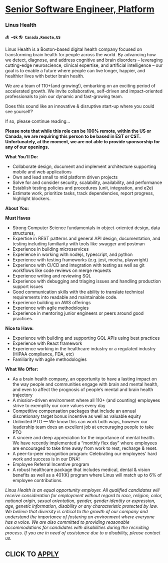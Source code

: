 # [Senior Software Engineer, Platform](https://www.remotewlb.com/apply/senior-software-engineer-platform-59608)  
### Linus Health  
#### `💰 ~0k` `🌎 Canada,Remote,US`  

Linus Health is a Boston-based digital health company focused on transforming brain health for people across the world. By advancing how we detect, diagnose, and address cognitive and brain disorders – leveraging cutting-edge neuroscience, clinical expertise, and artificial intelligence – our goal is to enable a future where people can live longer, happier, and healthier lives with better brain health.

We are a team of 110+(and growing!), embarking on an exciting period of accelerated growth. We invite collaborative, self-driven and impact-oriented professionals to join our dynamic and fast-growing team.

Does this sound like an innovative & disruptive start-up where you could see yourself?

If so, please continue reading...

**Please note that while this role can be 100% remote, within the US or Canada, we are requiring this person to be based in EST or CST. Unfortunately, at the moment, we are not able to provide sponsorship for any of our openings.**

**What You’ll Do:**

  * Collaborate design, document and implement architecture supporting mobile and web applications
  * Own and lead small to mid platform driven projects
  * Solve for and consider security, scalability, availability, and performance
  * Establish testing policies and procedures (unit, integration, and e2e) 
  * Estimate work, prioritize tasks, track dependencies, report progress, highlight blockers.

**About You:**

**Must Haves**

  * Strong Computer Science fundamentals in object-oriented design, data structures, 
  * Expertise in REST patterns and general API design, documentation, and testing including familiarity with tools like swagger and postman
  * Experience in building microservices
  * Experience in working with nodejs, typescript, and python
  * Experience with testing frameworks (e.g. jest, mocha, playwright) 
  * Experience with CI/CD and integration with testing as well as git workflows like code reviews on merge requests
  * Experience writing and reviewing SQL
  * Experience with debugging and triaging issues and handling production support issues
  * Good communication skills with the ability to translate technical requirements into readable and maintainable code.
  * Experience building on AWS offerings
  * Experience with agile methodologies
  * Experience in mentoring junior engineers or peers around good practices.

**Nice to Have:**

  * Experience with building and supporting GQL APIs using best practices
  * Experience with React framework
  * Experience working in the healthcare industry or a regulated industry (HIPAA compliance, FDA, etc)
  * Familiarity with agile methodologies

**What We Offer:**

  * As a brain health company, an opportunity to have a lasting impact on the way people and communities engage with brain and mental health, and even to affect the prognosis of people’s mental and brain health trajectory
  * A mission-driven environment where all 110+ (and counting) employees strive to exemplify our core values every day
  * Competitive compensation packages that include an annual discretionary target bonus incentive as well as valuable equity
  * Unlimited PTO — We know this can work both ways, however our leadership team does an excellent job at encouraging people to take PTO
  * A sincere and deep appreciation for the importance of mental health. We have recently implemented a “monthly flex day” where employees are encouraged to take time away from work to rest, recharge & reset.
  * A peer-to-peer recognition program: Celebrating our employees' hard work and success is in our DNA!
  * Employee Referral Incentive program
  * A robust healthcare package that includes medical, dental & vision benefits as well as a 401(K) program where Linus will match up to 6% of employee contributions.

_Linus Health is an equal opportunity employer. All qualified candidates will receive consideration for employment without regard to race, religion, color, national origin, sexual orientation, gender, gender identity or expression, age, genetic information, disability or any characteristic protected by law. We believe that diversity is critical to the growth of our company and understand the importance of fostering an environment where everyone has a voice. We are also committed to providing reasonable accommodations for candidates with disabilities during the recruiting process. If you are in need of assistance due to a disability, please contact us._

  
## CLICK TO [APPLY](https://www.remotewlb.com/apply/senior-software-engineer-platform-59608)

